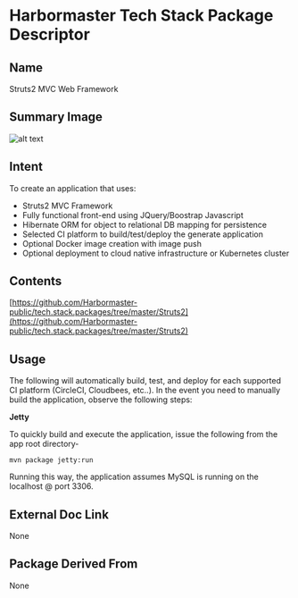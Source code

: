 # Harbormaster Tech Stack Package Descriptor

## Name
Struts2 MVC Web Framework

## Summary Image
![alt text](http://www.Harbormaster.com/infopages/img/struts.rdbms.png)

## Intent
To create an application that uses:

- Struts2 MVC Framework
- Fully functional front-end using JQuery/Boostrap Javascript
- Hibernate ORM for object to relational DB mapping for persistence
- Selected CI platform to build/test/deploy the generate application
- Optional Docker image creation with image push
- Optional deployment to cloud native infrastructure or Kubernetes cluster

## Contents
[https://github.com/Harbormaster-public/tech.stack.packages/tree/master/Struts2](https://github.com/Harbormaster-public/tech.stack.packages/tree/master/Struts2)


## Usage

The following will automatically build, test, and deploy for each supported CI platform (CircleCI, Cloudbees, etc..).  In the event you need to manually build the application, observe the following steps:

**Jetty**

To quickly build and execute the application, issue the following from the app root directory- 

`mvn package jetty:run`

Running this way, the application assumes MySQL is running on the localhost @ port 3306.

## External Doc Link
None

## Package Derived From
None